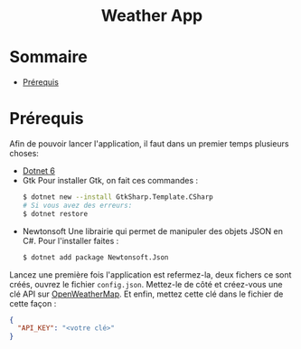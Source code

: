 <h1 align="center">Weather App</h1>

# Sommaire

- [Prérequis](#prérequis)

# Prérequis

Afin de pouvoir lancer l'application, il faut dans un premier temps plusieurs choses:

- [Dotnet 6](https://dotnet.microsoft.com/en-us/download)
- Gtk
  Pour installer Gtk, on fait ces commandes :
  ```sh
  $ dotnet new --install GtkSharp.Template.CSharp
  # Si vous avez des erreurs:
  $ dotnet restore
  ```
- Newtonsoft
  Une librairie qui permet de manipuler des objets JSON en C#. Pour l'installer faites :
  ```sh
  $ dotnet add package Newtonsoft.Json
  ```

Lancez une première fois l'application est refermez-la, deux fichers ce sont créés, ouvrez le fichier `config.json`.
Mettez-le de côté et créez-vous une clé API sur [OpenWeatherMap](https://openweathermap.org/api).
Et enfin, mettez cette clé dans le fichier de cette façon :

```json
{
  "API_KEY": "<votre clé>"
}
```
